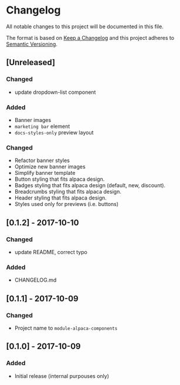 # Changelog
All notable changes to this project will be documented in this file.

The format is based on [Keep a Changelog](http://keepachangelog.com/en/1.0.0/)
and this project adheres to [Semantic Versioning](http://semver.org/spec/v2.0.0.html).

## [Unreleased]
### Changed
 - update dropdown-list component

### Added
 - Banner images
 - `marketing bar` element
 - `docs-styles-only` preview layout

### Changed
 - Refactor banner styles
 - Optimize new banner images
 - Simplify banner template
 - Button styling that fits alpaca design.
 - Badges styling that fits alpaca design (default, new, discount).
 - Breadcrumbs styling that fits alpaca design.
 - Header styling that fits alpaca design.
 - Styles used only for previews (i.e. buttons)

## [0.1.2] - 2017-10-10
### Changed
 - update README, correct typo

### Added
 - CHANGELOG.md

## [0.1.1] - 2017-10-09
### Changed
 - Project name to `module-alpaca-components`

## [0.1.0] - 2017-10-09
### Added
 - Initial release (internal purpouses only)
